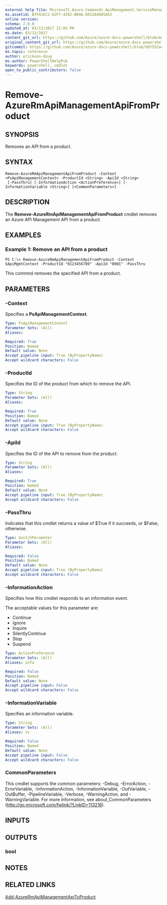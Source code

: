 ```yaml
---
external help file: Microsoft.Azure.Commands.ApiManagement.ServiceManagement.dll-Help.xml
ms.assetid: B7F41EC2-62F7-4342-B84A-DE52A4805A52
online version:
schema: 2.0.0
updated_at: 03/13/2017 21:03 PM
ms.date: 03/13/2017
content_git_url: https://github.com/Azure/azure-docs-powershell/blob/marchrelease/azureps-cmdlets-docs/ResourceManager/AzureRM.ApiManagement/v3.4.0/Remove-AzureRmApiManagementApiFromProduct.md
original_content_git_url: https://github.com/Azure/azure-docs-powershell/blob/marchrelease/azureps-cmdlets-docs/ResourceManager/AzureRM.ApiManagement/v3.4.0/Remove-AzureRmApiManagementApiFromProduct.md
gitcommit: https://github.com/Azure/azure-docs-powershell/blob/b07552ac127a3b6c964491002e9e33a37894fbde
ms.topic: reference
author: erickson-doug
ms.author: PowerShellHelpPub
keywords: powershell, cmdlet
open_to_public_contributors: false
---
```


# Remove-AzureRmApiManagementApiFromProduct

## SYNOPSIS
Removes an API from a product.

## SYNTAX

```
Remove-AzureRmApiManagementApiFromProduct -Context <PsApiManagementContext> -ProductId <String> -ApiId <String>
 [-PassThru] [-InformationAction <ActionPreference>] [-InformationVariable <String>] [<CommonParameters>]
```

## DESCRIPTION
The **Remove-AzureRmApiManagementApiFromProduct** cmdlet removes an Azure API Management API from a product.

## EXAMPLES

### Example 1: Remove an API from a product
```
PS C:\> Remove-AzureRmApiManagementApiFromProduct -Context $ApiMgmtContext -ProductId "0123456789" -ApiId "0001" -PassThru
```

This commnd removes the specified API from a product.

## PARAMETERS

### -Context
Specifies a **PsApiManagementContext**.

```yaml
Type: PsApiManagementContext
Parameter Sets: (All)
Aliases: 

Required: True
Position: Named
Default value: None
Accept pipeline input: True (ByPropertyName)
Accept wildcard characters: False
```

### -ProductId
Specifies the ID of the product from which to remove the API.

```yaml
Type: String
Parameter Sets: (All)
Aliases: 

Required: True
Position: Named
Default value: None
Accept pipeline input: True (ByPropertyName)
Accept wildcard characters: False
```

### -ApiId
Specifies the ID of the API to remove from the product.

```yaml
Type: String
Parameter Sets: (All)
Aliases: 

Required: True
Position: Named
Default value: None
Accept pipeline input: True (ByPropertyName)
Accept wildcard characters: False
```

### -PassThru
Indicates that this cmdlet returns a value of $True if it succeeds, or $False, otherwise.

```yaml
Type: SwitchParameter
Parameter Sets: (All)
Aliases: 

Required: False
Position: Named
Default value: None
Accept pipeline input: True (ByPropertyName)
Accept wildcard characters: False
```

### -InformationAction
Specifies how this cmdlet responds to an information event.

The acceptable values for this parameter are:

- Continue
- Ignore
- Inquire
- SilentlyContinue
- Stop
- Suspend

```yaml
Type: ActionPreference
Parameter Sets: (All)
Aliases: infa

Required: False
Position: Named
Default value: None
Accept pipeline input: False
Accept wildcard characters: False
```

### -InformationVariable
Specifies an information variable.

```yaml
Type: String
Parameter Sets: (All)
Aliases: iv

Required: False
Position: Named
Default value: None
Accept pipeline input: False
Accept wildcard characters: False
```

### CommonParameters
This cmdlet supports the common parameters: -Debug, -ErrorAction, -ErrorVariable, -InformationAction, -InformationVariable, -OutVariable, -OutBuffer, -PipelineVariable, -Verbose, -WarningAction, and -WarningVariable. For more information, see about_CommonParameters (http://go.microsoft.com/fwlink/?LinkID=113216).

## INPUTS

## OUTPUTS

### bool

## NOTES

## RELATED LINKS

[Add-AzureRmApiManagementApiToProduct](./Add-AzureRmApiManagementApiToProduct.md)


